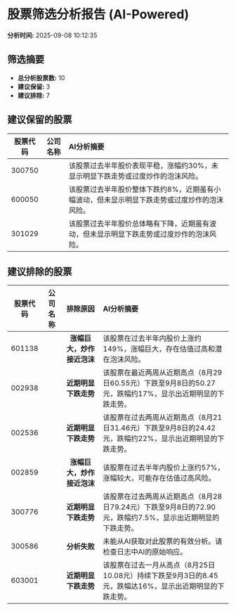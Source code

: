 # 股票筛选分析报告 (AI-Powered)

**分析时间:** 2025-09-08 10:12:35

## 筛选摘要

- **总分析股票数:** 10
- **建议保留:** 3
- **建议排除:** 7

## 建议保留的股票

| 股票代码 | 公司名称 | AI分析摘要 |
|:---:|:---:|:---|
| 300750 |  | 该股票过去半年股价表现平稳，涨幅约30%，未显示明显下跌走势或过度炒作的泡沫风险。 |
| 600050 |  | 该股票过去半年股价整体下跌约8%，近期虽有小幅波动，但未显示明显下跌走势或过度炒作的泡沫风险。 |
| 301029 |  | 该股票过去半年股价总体略有下降，近期虽有波动，但未显示明显下跌走势或过度炒作的泡沫风险。 |

## 建议排除的股票

| 股票代码 | 公司名称 | 排除原因 | AI分析摘要 |
|:---:|:---:|:---:|:---|
| 601138 |  | **涨幅巨大，炒作接近泡沫** | 该股票在过去半年内股价上涨约149%，涨幅巨大，存在估值过高和潜在泡沫风险。 |
| 002938 |  | **近期明显下跌走势** | 该股票在最近两周从近期高点（8月29日60.55元）下跌至9月8日的50.27元，跌幅约17%，显示出近期明显的下跌走势。 |
| 002536 |  | **近期明显下跌走势** | 该股票在过去两周从近期高点（8月21日31.46元）下跌至9月8日的24.42元，跌幅约22%，显示出近期明显的下跌走势。 |
| 002859 |  | **涨幅巨大，炒作接近泡沫** | 该股票在过去半年内股价上涨约57%，涨幅较大，可能存在估值过高风险。 |
| 300776 |  | **近期明显下跌走势** | 该股票在过去两周从近期高点（8月28日79.24元）下跌至9月8日的72.90元，跌幅约7.5%，显示出近期明显的下跌走势。 |
| 300586 |  | **分析失败** | 未能从AI获取对此股票的有效分析。请检查日志中AI的原始响应。 |
| 603001 |  | **近期明显下跌走势** | 该股票在过去一月从高点（8月25日10.08元）持续下跌至9月3日的8.45元，跌幅达16%，显示出近期明显的下跌走势。 |
